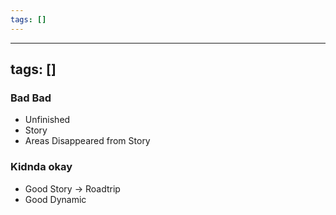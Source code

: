 ```yaml
---
tags: []
---
```


---
tags: []
---

### Bad Bad
- Unfinished
- Story
- Areas Disappeared from Story

### Kidnda okay
- Good Story -> Roadtrip
- Good Dynamic